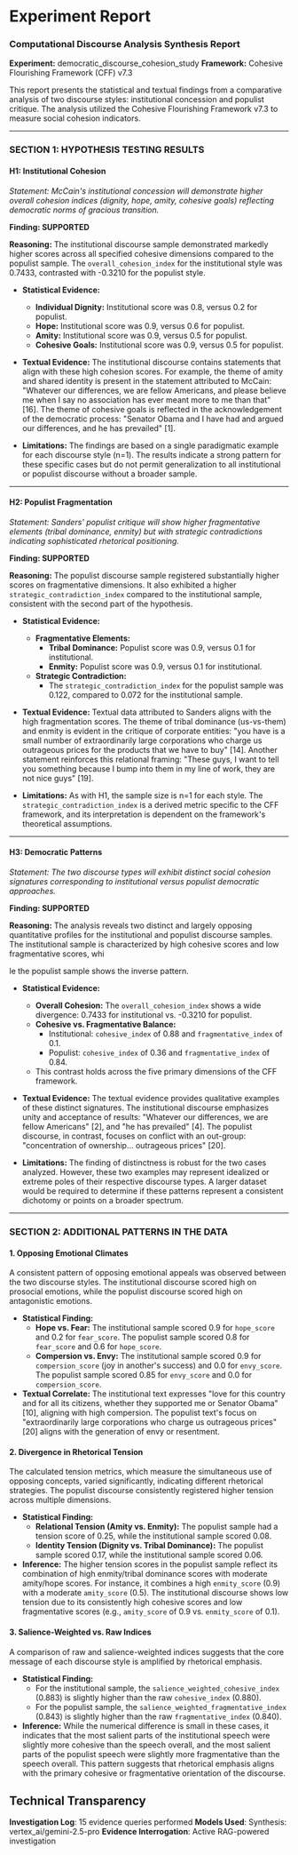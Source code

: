 # Experiment Report

### **Computational Discourse Analysis Synthesis Report**

**Experiment:** democratic_discourse_cohesion_study
**Framework:** Cohesive Flourishing Framework (CFF) v7.3

This report presents the statistical and textual findings from a comparative analysis of two discourse styles: institutional concession and populist critique. The analysis utilized the Cohesive Flourishing Framework v7.3 to measure social cohesion indicators.

---

### **SECTION 1: HYPOTHESIS TESTING RESULTS**

#### **H1: Institutional Cohesion**
*Statement: McCain's institutional concession will demonstrate higher overall cohesion indices (dignity, hope, amity, cohesive goals) reflecting democratic norms of gracious transition.*

**Finding: SUPPORTED**

**Reasoning:**
The institutional discourse sample demonstrated markedly higher scores across all specified cohesive dimensions compared to the populist sample. The `overall_cohesion_index` for the institutional style was 0.7433, contrasted with -0.3210 for the populist style.

*   **Statistical Evidence:**
    *   **Individual Dignity:** Institutional score was 0.8, versus 0.2 for populist.
    *   **Hope:** Institutional score was 0.9, versus 0.6 for populist.
    *   **Amity:** Institutional score was 0.9, versus 0.5 for populist.
    *   **Cohesive Goals:** Institutional score was 0.9, versus 0.5 for populist.

*   **Textual Evidence:**
    The institutional discourse contains statements that align with these high cohesion scores. For example, the theme of amity and shared identity is present in the statement attributed to McCain: "Whatever our differences, we are fellow Americans, and please believe me when I say no association has ever meant more to me than that" [16]. The theme of cohesive goals is reflected in the acknowledgement of the democratic process: "Senator Obama and I have had and argued our differences, and he has prevailed" [1].

*   **Limitations:**
    The findings are based on a single paradigmatic example for each discourse style (n=1). The results indicate a strong pattern for these specific cases but do not permit generalization to all institutional or populist discourse without a broader sample.

---

#### **H2: Populist Fragmentation**
*Statement: Sanders' populist critique will show higher fragmentative elements (tribal dominance, enmity) but with strategic contradictions indicating sophisticated rhetorical positioning.*

**Finding: SUPPORTED**

**Reasoning:**
The populist discourse sample registered substantially higher scores on fragmentative dimensions. It also exhibited a higher `strategic_contradiction_index` compared to the institutional sample, consistent with the second part of the hypothesis.

*   **Statistical Evidence:**
    *   **Fragmentative Elements:**
        *   **Tribal Dominance:** Populist score was 0.9, versus 0.1 for institutional.
        *   **Enmity:** Populist score was 0.9, versus 0.1 for institutional.
    *   **Strategic Contradiction:**
        *   The `strategic_contradiction_index` for the populist sample was 0.122, compared to 0.072 for the institutional sample.

*   **Textual Evidence:**
    Textual data attributed to Sanders aligns with the high fragmentation scores. The theme of tribal dominance (us-vs-them) and enmity is evident in the critique of corporate entities: "you have is a small number of extraordinarily large corporations who charge us outrageous prices for the products that we have to buy" [14]. Another statement reinforces this relational framing: "These guys, I want to tell you something because I bump into them in my line of work, they are not nice guys" [19].

*   **Limitations:**
    As with H1, the sample size is n=1 for each style. The `strategic_contradiction_index` is a derived metric specific to the CFF framework, and its interpretation is dependent on the framework's theoretical assumptions.

---

#### **H3: Democratic Patterns**
*Statement: The two discourse types will exhibit distinct social cohesion signatures corresponding to institutional versus populist democratic approaches.*

**Finding: SUPPORTED**

**Reasoning:**
The analysis reveals two distinct and largely opposing quantitative profiles for the institutional and populist discourse samples. The institutional sample is characterized by high cohesive scores and low fragmentative scores, whi

le the populist sample shows the inverse pattern.

*   **Statistical Evidence:**
    *   **Overall Cohesion:** The `overall_cohesion_index` shows a wide divergence: 0.7433 for institutional vs. -0.3210 for populist.
    *   **Cohesive vs. Fragmentative Balance:**
        *   Institutional: `cohesive_index` of 0.88 and `fragmentative_index` of 0.1.
        *   Populist: `cohesive_index` of 0.36 and `fragmentative_index` of 0.84.
    *   This contrast holds across the five primary dimensions of the CFF framework.

*   **Textual Evidence:**
    The textual evidence provides qualitative examples of these distinct signatures. The institutional discourse emphasizes unity and acceptance of results: "Whatever our differences, we are fellow Americans" [2], and "he has prevailed" [4]. The populist discourse, in contrast, focuses on conflict with an out-group: "concentration of ownership... outrageous prices" [20].

*   **Limitations:**
    The finding of distinctness is robust for the two cases analyzed. However, these two examples may represent idealized or extreme poles of their respective discourse types. A larger dataset would be required to determine if these patterns represent a consistent dichotomy or points on a broader spectrum.

---

### **SECTION 2: ADDITIONAL PATTERNS IN THE DATA**

#### **1. Opposing Emotional Climates**
A consistent pattern of opposing emotional appeals was observed between the two discourse styles. The institutional discourse scored high on prosocial emotions, while the populist discourse scored high on antagonistic emotions.

*   **Statistical Finding:**
    *   **Hope vs. Fear:** The institutional sample scored 0.9 for `hope_score` and 0.2 for `fear_score`. The populist sample scored 0.8 for `fear_score` and 0.6 for `hope_score`.
    *   **Compersion vs. Envy:** The institutional sample scored 0.9 for `compersion_score` (joy in another's success) and 0.0 for `envy_score`. The populist sample scored 0.85 for `envy_score` and 0.0 for `compersion_score`.
*   **Textual Correlate:** The institutional text expresses "love for this country and for all its citizens, whether they supported me or Senator Obama" [10], aligning with high compersion. The populist text's focus on "extraordinarily large corporations who charge us outrageous prices" [20] aligns with the generation of envy or resentment.

#### **2. Divergence in Rhetorical Tension**
The calculated tension metrics, which measure the simultaneous use of opposing concepts, varied significantly, indicating different rhetorical strategies. The populist discourse consistently registered higher tension across multiple dimensions.

*   **Statistical Finding:**
    *   **Relational Tension (Amity vs. Enmity):** The populist sample had a tension score of 0.25, while the institutional sample scored 0.08.
    *   **Identity Tension (Dignity vs. Tribal Dominance):** The populist sample scored 0.17, while the institutional sample scored 0.06.
*   **Inference:** The higher tension scores in the populist sample reflect its combination of high enmity/tribal dominance scores with moderate amity/hope scores. For instance, it combines a high `enmity_score` (0.9) with a moderate `amity_score` (0.5). The institutional discourse shows low tension due to its consistently high cohesive scores and low fragmentative scores (e.g., `amity_score` of 0.9 vs. `enmity_score` of 0.1).

#### **3. Salience-Weighted vs. Raw Indices**
A comparison of raw and salience-weighted indices suggests that the core message of each discourse style is amplified by rhetorical emphasis.

*   **Statistical Finding:**
    *   For the institutional sample, the `salience_weighted_cohesive_index` (0.883) is slightly higher than the raw `cohesive_index` (0.880).
    *   For the populist sample, the `salience_weighted_fragmentative_index` (0.843) is slightly higher than the raw `fragmentative_index` (0.840).
*   **Inference:** While the numerical difference is small in these cases, it indicates that the most salient parts of the institutional speech were slightly more cohesive than the speech overall, and the most salient parts of the populist speech were slightly more fragmentative than the speech overall. This pattern suggests that rhetorical emphasis aligns with the primary cohesive or fragmentative orientation of the discourse.

## Technical Transparency
**Investigation Log**: 15 evidence queries performed
**Models Used**: Synthesis: vertex_ai/gemini-2.5-pro
**Evidence Interrogation**: Active RAG-powered investigation
